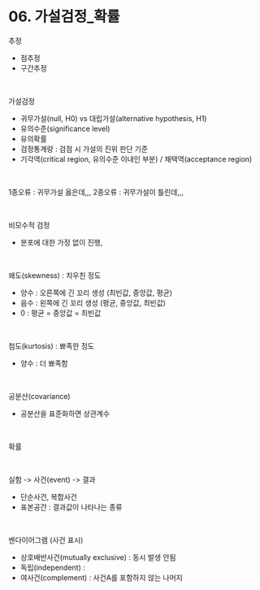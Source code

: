 # 06. 가설검정_확률

추정
 - 점추정
 - 구간추정

<br>

가설검정
 - 귀무가설(null, H0) vs 대립가설(alternative hypothesis, H1)
 - 유의수준(significance level)
 - 유의확률
 - 검정통계량 : 검점 시 가설의 진위 판단 기준
 - 기각역(critical region, 유의수준 이내인 부분) / 채택역(acceptance region)

<br>

1종오류 : 귀무가설 옳은데,,,
2종오류 : 귀무가설이 틀린데,,,

<br>

비모수적 검정
 - 분포에 대한 가정 없이 진행,

<br>

왜도(skewness) : 치우친 정도
 - 양수 : 오른쪽에 긴 꼬리 생성 (최빈값, 중앙값, 평균)
 - 음수 : 왼쪽에 긴 꼬리 생성 (평균, 중앙값, 최빈값)
 - 0 : 평균 = 중앙값 = 최빈값

<br>

첨도(kurtosis) : 뾰족한 정도
 - 양수 : 더 뾰족함

<br>

공분산(covariance)
 - 공분산을 표준화하면 상관계수

<br>

확률

<br>

실험 -> 사건(event) -> 결과
 - 단순사건, 복합사건
 - 표본공간 : 결과값이 나타나는 종류

<br>

벤다이어그램 (사건 표시)
 - 상호배반사건(mutually exclusive) : 동시 발생 안됨
 - 독립(independent) :
 - 여사건(complement) : 사건A를 포함하지 않는 나머지
